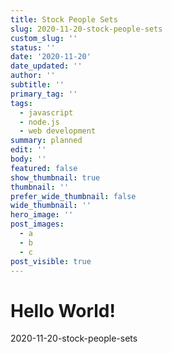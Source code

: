 ```yaml
---
title: Stock People Sets
slug: 2020-11-20-stock-people-sets
custom_slug: ''
status: ''
date: '2020-11-20'
date_updated: ''
author: ''
subtitle: ''
primary_tag: ''
tags:
  - javascript
  - node.js
  - web development
summary: planned
edit: ''
body: ''
featured: false
show_thumbnail: true
thumbnail: ''
prefer_wide_thumbnail: false
wide_thumbnail: ''
hero_image: ''
post_images:
  - a
  - b
  - c
post_visible: true
---
```

# Hello World!
2020-11-20-stock-people-sets
